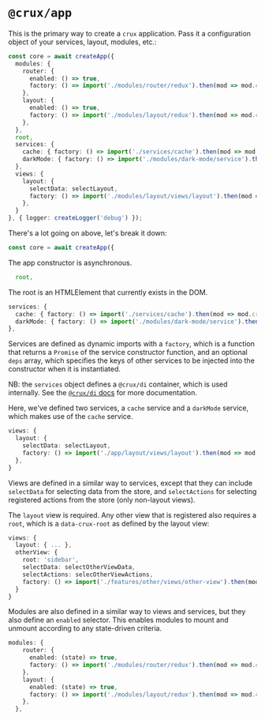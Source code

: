# `@crux/app`

This is the primary way to create a `crux` application. Pass it a configuration object of your services, layout, modules, etc.:

```ts
const core = await createApp({
  modules: {
    router: {
      enabled: () => true,
      factory: () => import('./modules/router/redux').then(mod => mod.createRouterRedux)
    },
    layout: {
      enabled: () => true,
      factory: () => import('./modules/layout/redux').then(mod => mod.createLayoutRedux),
    },
  },
  root,
  services: {
    cache: { factory: () => import('./services/cache').then(mod => mod.createCacheService) },
    darkMode: { factory: () => import('./modules/dark-mode/service').then(mod => mod.createDarkModeService), deps: ['cache'] },
  },
  views: {
    layout: {
      selectData: selectLayout,
      factory: () => import('./modules/layout/views/layout').then(mod => mod.createLayoutView),
    },
  }
}, { logger: createLogger('debug') });
```
There's a lot going on above, let's break it down:

```ts
const core = await createApp({
```

The app constructor is asynchronous.

```ts
  root,
```

The root is an HTMLElement that currently exists in the DOM.

```ts
services: {
  cache: { factory: () => import('./services/cache').then(mod => mod.createCacheService) },
  darkMode: { factory: () => import('./modules/dark-mode/service').then(mod => mod.createDarkModeService), deps: ['cache'] },
},
```

Services are defined as dynamic imports with a `factory`, which is a function that returns a `Promise` of the service constructor function, and an optional `deps` array, which specifies the keys of other services to be injected into the constructor when it is instantiated.

NB: the `services` object defines a `@crux/di` container, which is used internally. See the [`@crux/di` docs](../di/README.md) for more documentation.

Here, we've defined two services, a `cache` service and a `darkMode` service, which makes use of the `cache` service.

```ts
views: {
  layout: {
    selectData: selectLayout,
    factory: () => import('./app/layout/views/layout').then(mod => mod.createLayoutView),
  },
}
```

Views are defined in a similar way to services, except that they can include `selectData` for selecting data from the store, and `selectActions` for selecting registered actions from the store (only non-layout views).

The `layout` view is required. Any other view that is registered also requires a `root`, which is a `data-crux-root` as defined by the layout view:

```ts
views: {
  layout: { ... },
  otherView: {
    root: 'sidebar',
    selectData: selectOtherViewData,
    selectActions: selecOtherViewActions,
    factory: () => import('./features/other/views/other-view').then(mod => mod.createOtherView),
  }
}
```

Modules are also defined in a similar way to views and services, but they also define an `enabled` selector. This enables modules to mount and unmount according to any state-driven criteria.

```ts
modules: {
    router: {
      enabled: (state) => true,
      factory: () => import('./modules/router/redux').then(mod => mod.createRouterRedux)
    },
    layout: {
      enabled: (state) => true,
      factory: () => import('./modules/layout/redux').then(mod => mod.createLayoutRedux),
    },
  },
```
